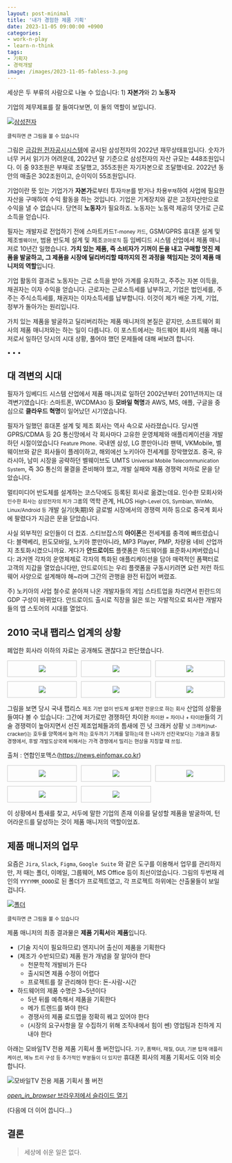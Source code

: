 ```yaml
---
layout: post-minimal
title: '내가 경험한 제품 기획'
date: 2023-11-05 09:00:00 +0900
categories:
- work-n-play
- learn-n-think
tags:
- 기획자
- 경력개발
image: /images/2023-11-05-fabless-3.png
---
```


세상은 두 부류의 사람으로 나눌 수 있습니다: 1) **자본가**와 2) **노동자**

기업의 제무제표를 잘 들여다보면, 이 둘의 역할이 보입니다. 

[![삼성전자](/images/2023-11-05-samsung.png)](/images/2023-11-05-samsung.png)
<div class="text-center"><small>클릭하면 큰 그림을 볼 수 있습니다</small></div>

그림은 [금감원 전자공시시스템](//dart.fss.or.kr)에 공시된 삼성전자의 2022년 재무상태표입니다. 숫자가 너무 커서 읽기가 어려운데, 2022년 말 기준으로 삼성전자의 자산 규모는 448조원입니다. 이 중 93조원은 부채로 조달했고, 355조원은 자기자본으로 조달했네요. 2022년 동안의 매출은 302조원이고, 순이익이 55조원입니다.

기업이란 뜻 있는 기업가가 **자본가**로부터 투자<small class="text-muted">자본</small>를 받거나 차용<small class="text-muted">부채</small>하여 사업에 필요한 자산을 구매하여 수익 활동을 하는 것입니다. 기업은 기계장치와 같은 고정자산만으로 수익을 낼 수 없습니다. 당연히 **노동자**가 필요하죠. 노동자는 노동력 제공의 댓가로 근로 소득을 얻습니다.

필자는 개발자로 전업하기 전에 스마트카드<small class="text-muted">T-money 카드</small>, GSM/GPRS 휴대폰 설계 및 제조<small class="text-muted">벨웨이브</small>, 범용 반도체 설계 및 제조<small class="text-muted">코아로직</small> 등 임베디드 시스템 산업에서 제품 매니저로 10년간 일했습니다. **가치 있는 제품, 즉 소비자가 기꺼이 돈을 내고 구매할 멋진 제품을 발굴하고, 그 제품을 시장에 딜리버리할 때까지의 전 과정을 책임지는 것이 제품 매니저의 역할**입니다. 

기업 활동의 결과로 노동자는 근로 소득을 받아 가계를 유지하고, 주주는 자본 이득을, 채권자는 이자 수익을 얻습니다. 근로자는 근로소득세를 납부하고, 기업은 법인세를, 주주는 주식소득세를, 채권자는 이자소득세를 납부합니다. 이것이 제가 배운 가계, 기업, 정부가 돌아가는 원리입니다.

가치 있는 제품을 발굴하고 딜리버리하는 제품 매니저의 본질은 같지만, 소프트웨어 회사의 제품 매니저와는 하는 일이 다릅니다. 이 포스트에서는 하드웨어 회사의 제품 매니저로서 일하던 당시의 시대 상황, 풀어야 했던 문제들에 대해 써보려 합니다.

<!--more-->
<div class="spacer">• • •</div>

## 대 격변의 시대

필자가 임베디드 시스템 산업에서 제품 매니저로 일하던 2002년부터 2011년까지는 대 격변기였습니다: 스마트폰, WCDMA<small class="text-muted">3G</small> 등 **모바일 혁명**과 AWS, MS, 애플, 구글을 중심으로 **클라우드 혁명**이 일어났던 시기였습니다. 

필자가 일했던 휴대폰 설계 및 제조 회사는 역사 속으로 사라졌습니다. 당시엔 GPRS/CDMA 등 2G 통신망에서 각 회사마다 고유한 운영체제와 애플리케이션을 개발하던 시절이었습니다 <small class="text-muted">Feature Phone</small>. 국내엔 삼성, LG 뿐만아니라 팬텍, VKMobile, 벨웨이브와 같은 회사들이 플레이하고, 해외에선 노키아아 전세계를 장악했었죠. 중국, 유라시아, 남미 시장을 공략하던 벨웨이브도 UMTS <small class="text-muted">Universal Mobile Telecommunication System</small>, 즉 3G 통신의 물결을 준비해야 했고, 개발 실패와 제품 경쟁력 저하로 문을 닫았습니다.

멀티미디어 반도체를 설계하는 코스닥에도 등록된 회사로 옮겼는데요. 인수한 모회사와<small class="text-muted">인수한 회사는 삼성전자의 처가 그룹</small>의 역학 관계, HLOS <small class="text-muted">High-Level OS, Symbian, WinMo, Linux/Android 등</small> 개발 실기(失期)와 글로벌 시장에서의 경쟁력 저하 등으로 중국계 회사에 팔렸다가 지금은 문을 닫았습니다. 

사실 외부적인 요인들이 더 컸죠. 스티브잡스의 **아이폰**은 전세계를 충격에 빠뜨렸습니다: 블랙베리, 윈도모바일, 노키아 뿐만아니라, MP3 Player, PMP, 차량용 네비 산업까지 초토화시켰으니까요. 게다가 **안드로이드** 플랫폼은 하드웨어를 표준화시켜버렸습니다: 과거엔 각자의 운영체제로 각자의 특화된 애플리케이션을 담아 매력적인 폼팩터로 고객의 지갑을 열었습니다만, 안드로이드는 우리 플랫폼을 구동시키려면 요런 저런 하드웨어 사양으로 설계해야 해~라며 그간의 관행을 완전 뒤집어 버렸죠.

주) 노키아의 사업 철수로 쏟아져 나온 개발자들의 게임 스타트업을 차리면서 핀란드의 GDP 구성이 바뀌었다. 안드로이드 출시로 직장을 잃은 또는 자발적으로 퇴사한 개발자들의 앱 스토어의 시대를 열었다. 

## 2010 국내 팹리스 업계의 상황

폐업한 회사라 이하의 자료는 공개해도 괜찮다고 판단했습니다. 

<div class="grid-container">
    <div class="grid-item">
        <img src="/images/2023-11-05-fabless-1.png"/>
    </div>
    <div class="grid-item">
        <img src="/images/2023-11-05-fabless-2.png"/>
    </div>
    <div class="grid-item">
        <img src="/images/2023-11-05-fabless-3.png"/>
    </div>
    <div class="grid-item">
        <img src="/images/2023-11-05-fabless-4.png"/>
    </div>
    <div class="grid-item">
        <img src="/images/2023-11-05-fabless-5.png"/>
    </div>
    <div class="grid-item">
        <img src="/images/2023-11-05-fabless-6.png"/>
    </div>
</div>

그림을 보면 당시 국내 팹리스 <small class="text-muted">제조 기반 없이 반도체 설계만 전문으로 하는 회사</small> 산업의 상황을 들여다 볼 수 있습니다: 그간에 저가로만 경쟁하던 차이완 <small class="text-muted">차이완 = 차이나 + 타이완</small>들의 기술 경쟁력이 높아지면서 선진 제조업체들과의 틈새에 낀 넛 크래커 상황 <small class="text-muted">넛 크래커(nut-cracker)는 호두를 양쪽에서 눌러 까는 호두까기 기계를 말하는데 한 나라가 선진국보다는 기술과 품질 경쟁에서, 후발 개발도상국에 비해서는 가격 경쟁에서 밀리는 현상을 지칭할 때 쓰임</small>.

출처 : 연합인포맥스(https://news.einfomax.co.kr)
<div class="grid-container">
    <div class="grid-item">
        <img src="/images/2023-11-05-corelogic-1.png"/>
    </div>
    <div class="grid-item">
        <img src="/images/2023-11-05-corelogic-2.png"/>
    </div>
    <div class="grid-item">
        <img src="/images/2023-11-05-corelogic-3.png"/>
    </div>
    <div class="grid-item">
        <img src="/images/2023-11-05-corelogic-4.png"/>
    </div>
    <div class="grid-item">
        <img src="/images/2023-11-05-corelogic-5.png"/>
    </div>
</div>

이 상황에서 틈새를 찾고, 서두에 말한 기업의 존재 이유를 달성할 제품을 발굴하여, 턴어라운드를 달성하는 것이 제품 매니저의 역할이었죠.

## 제품 매니저의 업무 

요즘은 `Jira`, `Slack`, `Figma`, `Google Suite` 와 같은 도구를 이용해서 업무를 관리하지만, 저 때는 폴더, 이메일, 그룹웨어, MS Office 등이 최선이었습니다. 그림의 두번재 레인의 `YYYYMM_OOOO`로 된 폴더가 프로젝트였고, 각 프로젝트 하위에는 산출물들이 보일겁니다.

[![폴더](/images/2023-11-05-product-manager.png)](/images/2023-11-05-product-manager.png)
<div class="text-center"><small>클릭하면 큰 그림을 볼 수 있습니다</small></div>

제품 매니저의 최종 결과물은 **제품 기획서**와 **제품**입니다.

- (기술 지식이 필요하므로) 엔지니어 출신이 제품을 기획한다
- (제조가 수반되므로) 제품 원가 개념을 잘 알아야 한다
  - 천문학적 개발비가 든다
  - 출시되면 제품 수정이 어렵다
  - 프로젝트를 잘 관리해야 한다: 돈-사람-시간
- 하드웨어의 제품 수명은 3~5년이다
  - 5년 뒤를 예측해서 제품을 기획한다
  - 메가 트렌드를 봐야 한다
  - 경쟁사의 제품 로드맵을 정확히 꿰고 있어야 한다
  - (시장의 요구사항을 잘 수집하기 위해 조직내에서 힘이 쎈) 영업팀과 친하게 지내야 한다

아래는 모바일TV 전용 제품 기획서 풀 버전입니다. <small class="text-muted">기구, 폼팩터, 재질, GUI, 기본 탑재 애플리케이션, 메뉴 트리 구성 등 추가적인 부분들이 더 있지만</small> 휴대폰 회사의 제품 기획서도 이와 비슷합니다.

![모바일TV 전용 제품 기획서 풀 버전](/images/2023-11-05-hawk.png)
<div class="panel panel-default" style="width:100%; max-width: 600px; margin: 1em auto;">
  <div class="panel-body text-center">
    <a href="/files/2023-11-05-hawk.pdf">
      <i class="material-icons">open_in_browser</i>
      브라우저에서 슬라이드 열기
    </a>
  </div>
</div>

(다음에 더 이어 씁니다...)

## 결론

> 세상에 쉬운 일은 없다.

<style>
    /* 기본 스타일 */
    .grid-container {
        display: grid;
        grid-template-columns: repeat(3, 1fr);
        gap: 10px;
    }

    .grid-item {
        text-align: center;
        padding: 10px;
        border: 1px solid #ccc;
    }

    /* 좁은 화면에서 레이아웃 변경 */
    @media screen and (max-width: 768px) {
        .grid-container {
            grid-template-columns: repeat(1, 1fr);
        }
    }
</style>

